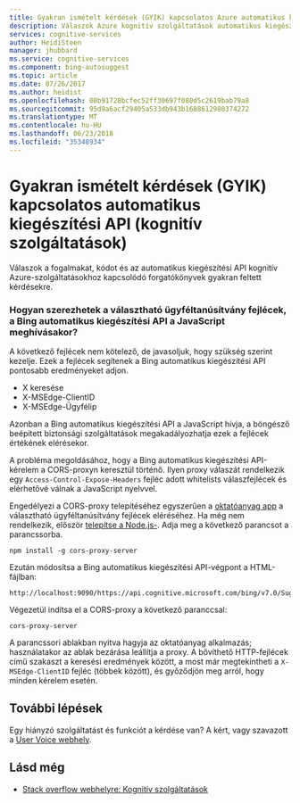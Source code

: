 ```yaml
---
title: Gyakran ismételt kérdések (GYIK) kapcsolatos Azure automatikus kiegészítési API |} Microsoft Docs
description: Válaszok Azure kognitív szolgáltatások automatikus kiegészítési API-val kapcsolatos gyakori kérdéseket az Azure-on.
services: cognitive-services
author: HeidiSteen
manager: jhubbard
ms.service: cognitive-services
ms.component: bing-autosuggest
ms.topic: article
ms.date: 07/26/2017
ms.author: heidist
ms.openlocfilehash: 00b91728bcfec52ff30697f080d5c2619bab79a8
ms.sourcegitcommit: 95d9a6acf29405a533db943b1688612980374272
ms.translationtype: MT
ms.contentlocale: hu-HU
ms.lasthandoff: 06/23/2018
ms.locfileid: "35348934"
---
```

# <a name="frequently-asked-questions-faq-about-autosuggest-api-cognitive-services"></a>Gyakran ismételt kérdések (GYIK) kapcsolatos automatikus kiegészítési API (kognitív szolgáltatások)
 
 Válaszok a fogalmakat, kódot és az automatikus kiegészítési API kognitív Azure-szolgáltatásokhoz kapcsolódó forgatókönyvek gyakran feltett kérdésekre.

### <a name="how-do-i-get-the-optional-client-headers-when-calling-the-bing-autosuggest-api-from-javascript"></a>Hogyan szerezhetek a választható ügyféltanúsítvány fejlécek, a Bing automatikus kiegészítési API a JavaScript meghívásakor?

A következő fejlécek nem kötelező, de javasoljuk, hogy szükség szerint kezelje. Ezek a fejlécek segítenek a Bing automatikus kiegészítési API pontosabb eredményeket adjon.

- X keresése
- X-MSEdge-ClientID
- X-MSEdge-Ügyfélip

Azonban a Bing automatikus kiegészítési API a JavaScript hívja, a böngésző beépített biztonsági szolgáltatások megakadályozhatja ezek a fejlécek értékének elérésekor.

A probléma megoldásához, hogy a Bing automatikus kiegészítési API-kérelem a CORS-proxyn keresztül történő. Ilyen proxy válaszát rendelkezik egy `Access-Control-Expose-Headers` fejléc adott whitelists válaszfejlécek és elérhetővé válnak a JavaScript nyelvvel.

Engedélyezi a CORS-proxy telepítéséhez egyszerűen a [oktatóanyag app](tutorials/autosuggest.md) a választható ügyféltanúsítvány fejlécek eléréséhez. Ha még nem rendelkezik, először [telepítse a Node.js-](https://nodejs.org/en/download/). Adja meg a következő parancsot a parancssorba.

    npm install -g cors-proxy-server

Ezután módosítsa a Bing automatikus kiegészítési API-végpont a HTML-fájlban:

    http://localhost:9090/https://api.cognitive.microsoft.com/bing/v7.0/Suggestions

Végezetül indítsa el a CORS-proxy a következő paranccsal:

    cors-proxy-server

A parancssori ablakban nyitva hagyja az oktatóanyag alkalmazás; használatakor az ablak bezárása leállítja a proxy. A bővíthető HTTP-fejlécek című szakaszt a keresési eredmények között, a most már megtekintheti a `X-MSEdge-ClientID` fejléc (többek között), és győződjön meg arról, hogy minden kérelem esetén.

## <a name="next-steps"></a>További lépések

Egy hiányzó szolgáltatást és funkciót a kérdése van? A kért, vagy szavazott a [User Voice webhely](https://cognitive.uservoice.com/).

## <a name="see-also"></a>Lásd még

- [Stack overflow webhelyre: Kognitív szolgáltatások](http://stackoverflow.com/questions/tagged/microsoft-cognitive)
